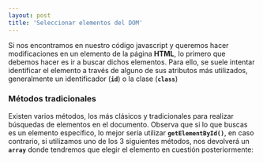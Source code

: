 ```yaml
---
layout: post
title: 'Seleccionar elementos del DOM'
---
```


Si nos encontramos en nuestro código javascript y queremos hacer modificaciones en un elemento de la página **HTML**, lo primero que debemos hacer es ir a buscar dichos elementos. Para ello, se suele intentar identificar el elemento a través de alguno de sus atributos más utilizados, generalmente un identificador (**`id`**) o la clase (**`class`**)


### Métodos tradicionales

Existen varios métodos, los más clásicos y tradicionales para realizar búsquedas de elementos en el documento. Observa que si lo que buscas es un elemento específico, lo mejor sería utilizar **`getElementById()`**, en caso contrario, si utilizamos uno de los 3 siguientes métodos, nos devolverá un **`array`** donde tendremos que elegir el elemento en cuestión posteriormente:  

